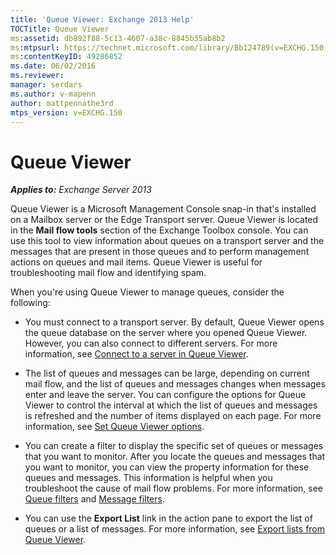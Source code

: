 ```yaml
---
title: 'Queue Viewer: Exchange 2013 Help'
TOCTitle: Queue Viewer
ms:assetid: db892f88-5c13-4607-a38c-8845b35ab8b2
ms:mtpsurl: https://technet.microsoft.com/library/Bb124789(v=EXCHG.150)
ms:contentKeyID: 49286852
ms.date: 06/02/2016
ms.reviewer: 
manager: serdars
ms.author: v-mapenn
author: mattpennathe3rd
mtps_version: v=EXCHG.150
---
```


# Queue Viewer

_**Applies to:** Exchange Server 2013_

Queue Viewer is a Microsoft Management Console snap-in that's installed on a Mailbox server or the Edge Transport server. Queue Viewer is located in the **Mail flow tools** section of the Exchange Toolbox console. You can use this tool to view information about queues on a transport server and the messages that are present in those queues and to perform management actions on queues and mail items. Queue Viewer is useful for troubleshooting mail flow and identifying spam.

When you're using Queue Viewer to manage queues, consider the following:

  - You must connect to a transport server. By default, Queue Viewer opens the queue database on the server where you opened Queue Viewer. However, you can also connect to different servers. For more information, see [Connect to a server in Queue Viewer](connect-to-a-server-in-queue-viewer-exchange-2013-help.md).

  - The list of queues and messages can be large, depending on current mail flow, and the list of queues and messages changes when messages enter and leave the server. You can configure the options for Queue Viewer to control the interval at which the list of queues and messages is refreshed and the number of items displayed on each page. For more information, see [Set Queue Viewer options](set-queue-viewer-options-exchange-2013-help.md).

  - You can create a filter to display the specific set of queues or messages that you want to monitor. After you locate the queues and messages that you want to monitor, you can view the property information for these queues and messages. This information is helpful when you troubleshoot the cause of mail flow problems. For more information, see [Queue filters](queue-filters-exchange-2013-help.md) and [Message filters](message-filters-exchange-2013-help.md).

  - You can use the **Export List** link in the action pane to export the list of queues or a list of messages. For more information, see [Export lists from Queue Viewer](export-lists-from-queue-viewer-exchange-2013-help.md).
